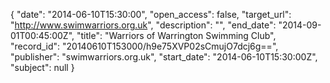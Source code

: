 {
  "date": "2014-06-10T15:30:00", 
  "open_access": false, 
  "target_url": "http://www.swimwarriors.org.uk", 
  "description": "", 
  "end_date": "2014-09-01T00:45:00Z", 
  "title": "Warriors of Warrington Swimming Club", 
  "record_id": "20140610T153000/h9e75XVP02sCmujO7dcj6g==", 
  "publisher": "swimwarriors.org.uk", 
  "start_date": "2014-06-10T15:30:00Z", 
  "subject": null
}

